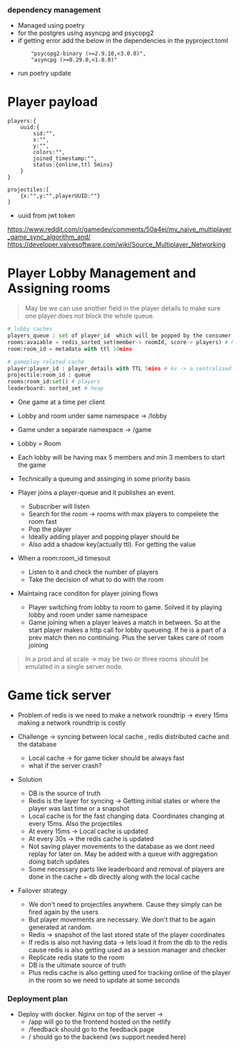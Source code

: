 ### dependency management
* Managed using poetry
* for the postgres using asyncpg and psycopg2
* if getting error add the below in the dependencies in the pyproject.toml
    ```
        "psycopg2-binary (>=2.9.10,<3.0.0)",
        "asyncpg (>=0.29.0,<1.0.0)"
    ```
* run poetry update

# Player payload
```
players:{
    uuid:{
        sid:"",
        x:"",
        y:"",
        colors:"",
        joined_timestamp:"",
        status:{online,ttl 5mins}
    }
}

projectiles:[
    {x:"",y:"",playerUUID:""}
]
```
* uuid from jwt token

https://www.reddit.com/r/gamedev/comments/50a4ej/my_naive_multiplayer_game_sync_algorithm_and/
https://developer.valvesoftware.com/wiki/Source_Multiplayer_Networking

# Player Lobby Management and Assigning rooms
> May be we can use another field in the player details to make sure one player does not block the whole queue.
```python
# lobby caches
players_queue : set of player_id  which will be popped by the consumer
rooms:avaiable = redis_sorted_set(member-> roomId, score-> players) # heap
room:room_id = metadata with ttl 10mins
```
```python
# gameplay related cache
player:player_id : player_details with TTL 5mins # kv -> a centralised store for assigning room, player state, connected seeing, disconnected seeing,etc
projectile:room_id : queue
rooms:room_id:set() # players
leaderboard: sorted_set # heap
```
* One game at a time per client
* Lobby and room under same namespace -> /lobby
* Game under a separate namespace -> /game
* Lobby = Room
* Each lobby will be having max 5 members and min 3 members to start the game
* Technically a queuing and assinging in some priority basis
* Player joins a player-queue and it publishes an event.
    * Subscriber will listen
    * Search for the room -> rooms with max players to compelete the room fast
    * Pop the player
    * Ideally adding player and popping player should be 
    * Also add a shadow key(actually ttl). For getting the value
* When a room:room_id timesout
    * Listen to it and check the number of players
    * Take the decision of what to do with the room

* Maintaing race conditon for player joining flows
    * Player switching from lobby to room to game. Solved it by playing lobby and room under same namespace
    * Game joining when a player leaves a match in between. So at the start player makes a http call for lobby queueing. If he is a part of a prev match then no continuing.
    Plus the server takes care of room joining

> In a prod and at scale -> may be two or three rooms should be emulated in a single server node.

# Game tick server
* Problem of redis is we need to make a network roundtrip -> every 15ms making a network roundtrip is costly
* Challenge -> syncing between local cache , redis distributed cache and the database
    * Local cache -> for game ticker should be always fast
    * what if the server crash?

* Solution
    * DB is the source of truth
    * Redis is the layer for syncing -> Getting initial states or where the player was last time or a snapshot
    * Local cache is for the fast changing data. Coordinates changing at every 15ms. Also the projectiles
    * At every 15ms -> Local cache is updated
    * At every 30s -> the redis cache is updated
    * Not saving player movements to the database as we dont need replay for later on. May be added with a queue with aggregation doing batch updates
    * Some necessary parts like leaderboard and removal of players are done in the cache + db directly along with the local cache

* Failover strategy
    * We don't need to projectiles anywhere. Cause they simply can be fired again by the users
    * But player movements are necessary. We don't that to be again generated at random.
    * Redis -> snapshot of the last stored state of the player coordinates
    * If redis is also not having data -> lets load it from the db to the redis cause redis is also getting used as a session manager and checker
    * Replicate redis state to the room
    * DB is the ultimate source of truth
    * Plus redis cache is also getting used for tracking online of the player in the room so we need to update at some seconds

### Deployment plan
* Deploy with docker. Nginx on top of the server -> 
    * /app will go to the frontend hosted on the netlify
    * /feedback should go to the feedback page
    * / should go to the backend (ws support needed here)